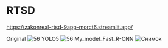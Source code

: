 # RTSD

https://zakonreal-rtsd-9app-morct6.streamlit.app/

Original
![56](https://user-images.githubusercontent.com/106015877/232149851-d725de4e-1026-40d9-8d07-a2570e473660.jpg)
YOLO5
![56](https://user-images.githubusercontent.com/106015877/232149545-2d91e0e3-9d9e-4750-a055-1b2f560d2b25.jpg)
My_model_Fast_R-CNN
![Снимок](https://user-images.githubusercontent.com/106015877/232149937-c46d96e9-44e1-457c-8023-c14aa73eaa81.PNG)
